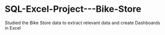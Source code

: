 # SQL-Excel-Project---Bike-Store
Studied the Bike Store data to extract relevant data and create Dashboards in Excel
